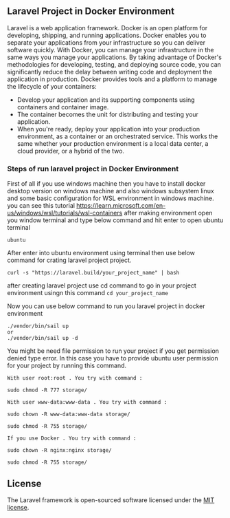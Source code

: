 ## Laravel Project in Docker Environment

Laravel is a web application framework. Docker is an open platform for developing, shipping, and running applications. Docker enables you to separate your applications from your infrastructure so you can deliver software quickly. With Docker, you can manage your infrastructure in the same ways you manage your applications. By taking advantage of Docker's methodologies for developing, testing, and deploying source code, you can significantly reduce the delay between writing code and deployment the application in production. Docker provides tools and a platform to manage the lifecycle of your containers:

- Develop your application and its supporting components using containers and container image.
- The container becomes the unit for distributing and testing your application.
- When you're ready, deploy your application into your production environment, as a container or an orchestrated service. This works the same whether your production environment is a local data center, a cloud provider, or a hybrid of the two.

### Steps of run laravel project in Docker Environment
First of all if you use windows machine then you have to install docker desktop version on windows machine and also windows subsystem linux and some basic configuration for WSL environment in windows machine. you can see this tutorial https://learn.microsoft.com/en-us/windows/wsl/tutorials/wsl-containers
after making environment open you window terminal and type below command and hit enter to open ubuntu terminal
```
ubuntu
```

After enter into ubuntu environment using terminal then use below command for crating laravel project project.
```
curl -s "https://laravel.build/your_project_name" | bash
```


after creating laravel project use cd command to go in your project environment usingn this command
`
cd your_project_name
`

Now you can use below command to run you laravel project in docker environment 
```
./vendor/bin/sail up 
or
./vendor/bin/sail up -d
```

You might be need file permission to run your project if you get permission denied type error. In this case you have to provide ubuntu user permission for your project by running this command.

```
With user root:root . You try with command :

sudo chmod -R 777 storage/

With user www-data:www-data . You try with command :

sudo chown -R www-data:www-data storage/

sudo chmod -R 755 storage/

If you use Docker . You try with command :

sudo chown -R nginx:nginx storage/

sudo chmod -R 755 storage/
```






## License

The Laravel framework is open-sourced software licensed under the [MIT license](https://opensource.org/licenses/MIT).
